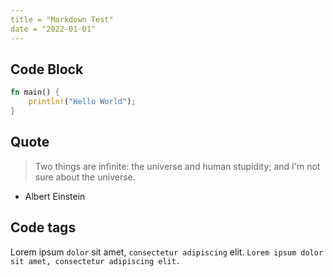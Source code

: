 ```yaml
---
title = "Markdown Test"
date = "2022-01-01"
---
```


## Code Block

```rust
fn main() {
    println!("Hello World");
}
```

## Quote

> Two things are infinite: the universe and human stupidity; and I'm not sure about the universe.
- Albert Einstein


## Code tags

Lorem ipsum `dolor` sit amet, `consectetur adipiscing` elit.
`Lorem ipsum dolor sit amet, consectetur adipiscing elit.`